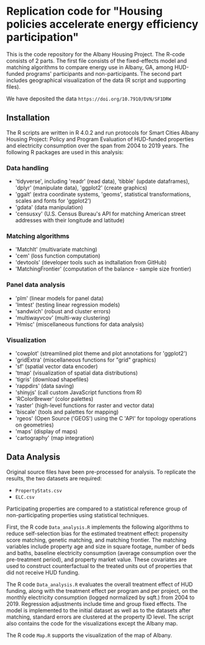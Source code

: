 # Replication code for "Housing policies accelerate energy efficiency participation"

This is the code repository for the Albany Housing Project. The R-code consists of 2 parts. The first file consists of the fixed-effects model and matching algorithms to compare energy use in Albany, GA, among HUD-funded programs' participants and non-participants. The second part includes geographical visualization of the data (R script and supporting files). 

We have deposited the data `https://doi.org/10.7910/DVN/SF1DRW`


## Installation

The R scripts are written in R 4.0.2 and run protocols for Smart Cities Albany Housing Project: Policy and Program Evaluation of HUD-funded properties and electricity consumption over the span from 2004 to 2019 years. The following R packages are used in this analysis:

### Data handling
- 'tidyverse', including 'readr' (read data), 'tibble' (update dataframes), 'dplyr' (manipulate data), 'ggplot2' (create graphics)
- 'ggalt' (extra coordinate systems, 'geoms', statistical transformations, scales and fonts for 'ggplot2')
- 'gdata' (data manipulation)
- 'censusxy' (U.S. Census Bureau's API for matching American street addresses with their longitude and latitude)

### Matching algorithms
- 'MatchIt' (multivariate matching)
- 'cem' (loss function computation)
- 'devtools' (developer tools such as indtallation from GitHub)
- 'MatchingFrontier' (computation of the balance - sample size frontier)

### Panel data analysis
- 'plm' (linear models for panel data) 
- 'lmtest' (testing linear regression models)
- 'sandwich' (robust and cluster errors)
- 'multiwayvcov' (multi-way clustering)
- 'Hmisc' (miscellaneous functions for data analysis)

### Visualization
- 'cowplot' (streamlined plot theme and plot annotations for 'ggplot2')
- 'gridExtra' (miscellaneous functions for "grid" graphics)
- 'sf' (spatial vector data encoder)
- 'tmap' (visualization of spatial data distributions)
- 'tigris' (download shapefiles)
- 'rappdirs' (data saving)
- 'shinyjs' (call custom JavaScript functions from R)
- 'RColorBrewer' (color palettes)
- 'raster' (high-level functions for raster and vector data)
- 'biscale' (tools and palettes for mapping)
- 'rgeos' (Open Source ('GEOS') using the C 'API' for topology operations on geometries)
- 'maps' (display of maps)
- 'cartography' (map integration)


## Data Analysis

Original source files have been pre-processed for analysis. To replicate the results, the two datasets are required:

- `PropertyStats.csv`
- `ELC.csv`

Participating properties are compared to a statistical reference group of non-participating properties using statistical techniques. 

First, the R code `Data_analysis.R` implements the following algorithms to reduce self-selection bias for the estimated treatment effect: propensity score matching, genetic matching, and matching frontier. The matching variables include property age and size in square footage, number of beds and baths, baseline electricity consumption (average consumption over the pre-treatment period), and property market value. These covariates are used to construct counterfactual to the treated units out of properties that did not receive HUD funding. 

The R code `Data_analysis.R` evaluates the overall treatment effect of HUD funding, along with the treatment effect per program and per project, on the monthly electricity consumption (logged normalized by sqft.) from 2004 to 2019. Regression adjustments include time and group fixed effects. The model is implemented to the initial dataset as well as to the datasets after matching, standard errors are clustered at the property ID level. The script also contains the code for the visualizations except the Albany map.

The R code `Map.R` supports the visualization of the map of Albany.
